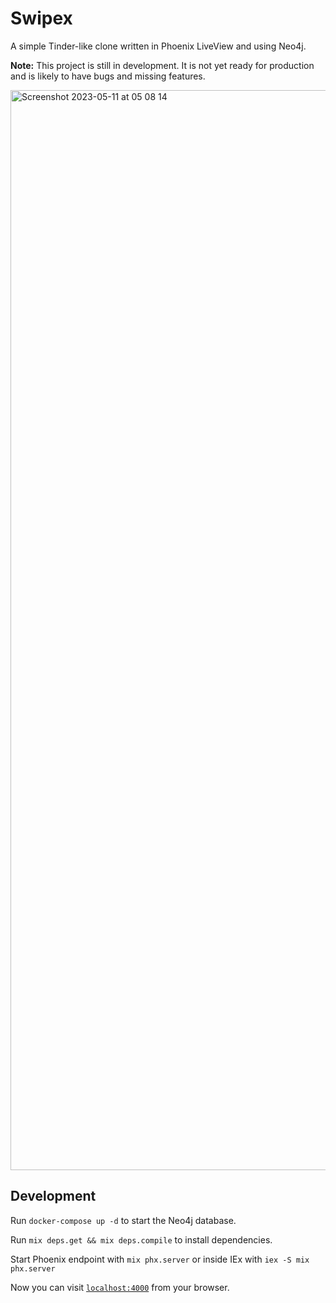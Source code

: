 # Swipex
A simple Tinder-like clone written in Phoenix LiveView and using Neo4j.

**Note:** This project is still in development. It is not yet ready for production and is likely to have bugs and missing features.

<img width="1728" alt="Screenshot 2023-05-11 at 05 08 14" src="https://github.com/zvonimirr/swipex/assets/18758022/d232c322-5190-4ce4-b3b3-06d6e50af0eb">

## Development
Run `docker-compose up -d` to start the Neo4j database.

Run `mix deps.get && mix deps.compile` to install dependencies.

Start Phoenix endpoint with `mix phx.server` or inside IEx with `iex -S mix phx.server`

Now you can visit [`localhost:4000`](http://localhost:4000) from your browser.

